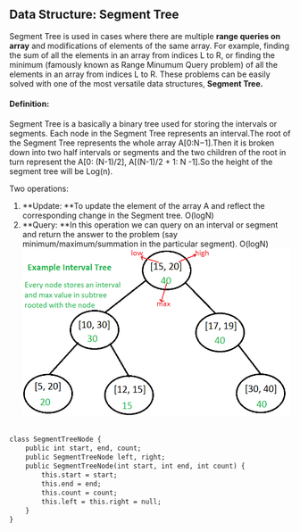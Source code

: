 ## Data Structure: Segment Tree

Segment Tree is used in cases where there are multiple **range queries on array** and modifications of elements of the same array. For example, finding the sum of all the elements in an array from indices L to R, or finding the minimum \(famously known as Range Minumum Query problem\) of all the elements in an array from indices L to R. These problems can be easily solved with one of the most versatile data structures, **Segment Tree.**

#### Definition:
Segment Tree is a basically a binary tree used for storing the intervals or segments. Each node in the Segment Tree represents an interval.The root of the Segment Tree represents the whole array A\[0:N−1\].Then it is broken down into two half intervals or segments and the two children of the root in turn represent the A\[0: \(N-1\)/2\], A\[\(N-1\)/2 + 1: N -1\].So the height of the segment tree will be Log\(n\).

Two operations:

1. **Update: **To update the element of the array A and reflect the corresponding change in the Segment tree. O\(logN\)
2. **Query: **In this operation we can query on an interval or segment and return the answer to the problem \(say minimum/maximum/summation in the particular segment\). O\(logN\)![](/assets/import.png)


```

class SegmentTreeNode {
    public int start, end, count;
    public SegmentTreeNode left, right;
    public SegmentTreeNode(int start, int end, int count) {
        this.start = start;
        this.end = end;
        this.count = count;
        this.left = this.right = null;
    }
}

```








